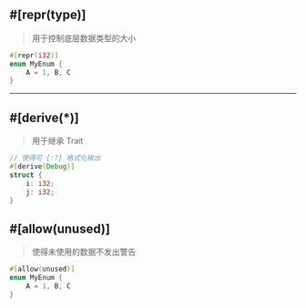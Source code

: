 ## #[repr(type)]

> 用于控制底层数据类型的大小

```rust
#[repr(i32)]
enum MyEnum {
    A = 1, B, C
}
```

---

## #[derive(*)]

> 用于继承 Trait

```rust
// 使得可 {:?} 格式化输出
#[derive(Debug)]
struct {
    i: i32;
    j: i32;
}
```

## #[allow(unused)]

> 使得未使用的数据不发出警告

```rust
#[allow(unused)]
enum MyEnum {
    A = 1, B, C
}
```
